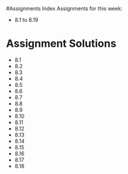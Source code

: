 #Assignments Index
Assignments for this week:
 - 8.1 to 8.19
 
# Assignment Solutions
 - 8.1
 - 8.2
 - 8.3
 - 8.4
 - 8.5
 - 8.6
 - 8.7
 - 8.8
 - 8.9
 - 8.10
 - 8.11
 - 8.12
 - 8.13
 - 8.14
 - 8.15
 - 8.16
 - 8.17
 - 8.18